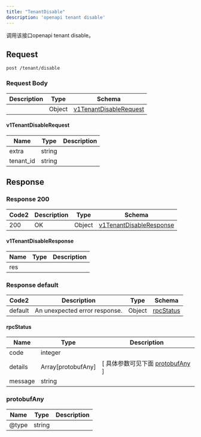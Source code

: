 ```yaml
---
title: "TenantDisable"
description: 'openapi tenant disable'
---
```

调用该接口openapi tenant disable。

## Request


```
post /tenant/disable
```

### Request Body 
| Description | Type | Schema |
| ----------- | ------ | ------ |
|  | Object | [v1TenantDisableRequest](#v1TenantDisableRequest) |

#### v1TenantDisableRequest

| Name | Type | Description | 
| ---- | ---- | ----------- |     
| extra | string |  |      
| tenant_id | string |  |   



## Response

### Response  200 
| Code2 | Description | Type | Schema |
| ---- | ----------- | ------ | ------ |
| 200 | OK | Object | [v1TenantDisableResponse](#v1TenantDisableResponse) |

#### v1TenantDisableResponse

| Name | Type | Description | 
| ---- | ---- | ----------- |     
| res |  |  |   



### Response  default 
| Code2 | Description | Type | Schema |
| ---- | ----------- | ------ | ------ |
| default | An unexpected error response. | Object | [rpcStatus](#rpcStatus) |

#### rpcStatus

| Name | Type | Description | 
| ---- | ---- | ----------- |     
| code | integer |  |          
| details | Array[protobufAny] |  [ 具体参数可见下面 [protobufAny](#protobufAny) ] |       
| message | string |  |   

### protobufAny
| Name | Type | Description | 
| ---- | ---- | ----------- |     
| @type | string |  |   



